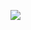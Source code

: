 ﻿[![](https://www.herokucdn.com/deploy/button.png)](https://heroku.com/deploy?template=https://github.com/limiaue74af/jimbr.git)
